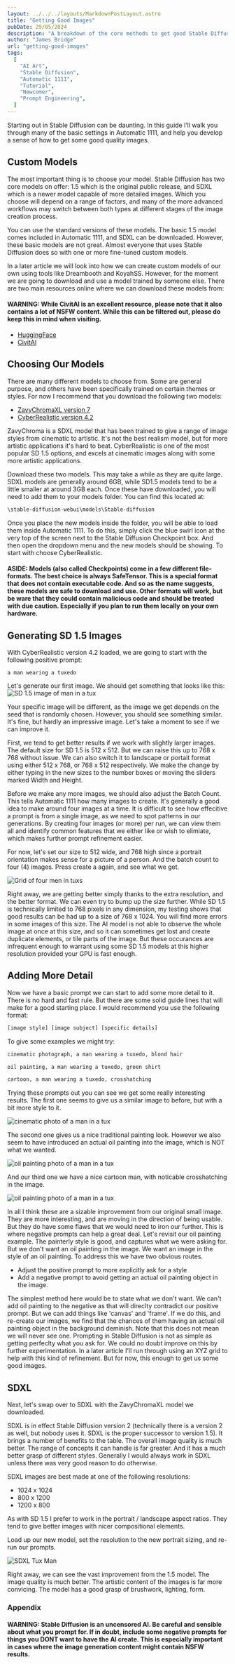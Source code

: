 ```yaml
---
layout: ../../../layouts/MarkdownPostLayout.astro
title: "Getting Good Images"
pubDate: 29/05/2024
description: "A breakdown of the core methods to get good Stable Diffusion results."
author: "James Bridge"
url: "getting-good-images"
tags:
  [
    "AI Art",
    "Stable Diffusion",
    "Automatic 1111",
    "Tutorial",
    "Newcomer",
    "Prompt Engineering",
  ]
---
```


Starting out in Stable Diffusion can be daunting. In this guide I’ll walk you through many of the basic settings in Automatic 1111, and help you develop a sense of how to get some good quality images.

## Custom Models

The most important thing is to choose your model. Stable Diffusion has two core models on offer: 1.5 which is the original public release, and SDXL which is a newer model capable of more detailed images. Which you choose will depend on a range of factors, and many of the more advanced workflows may switch between both types at different stages of the image creation process.

You can use the standard versions of these models. The basic 1.5 model comes included in Automatic 1111, and SDXL can be downloaded. However, these basic models are not great. Almost everyone that uses Stable Diffusion does so with one or more fine-tuned custom models.

In a later article we will look into how we can create custom models of our own using tools like Dreambooth and KoyahSS. However, for the moment we are going to download and use a model trained by someone else. There are two main resources online where we can download these models from:

#### WARNING: While CivitAI is an excellent resource, please note that it also contains a lot of NSFW content. While this can be filtered out, please do keep this in mind when visiting.

- [HuggingFace](https://huggingface.co/)
- [CivitAI](https://civitai.com/)

## Choosing Our Models

There are many different models to choose from. Some are general purpose, and others have been specifically trained on certain themes or styles. For now I recommend that you download the following two models:

- [ZavyChromaXL version 7](https://civitai.com/models/119229?modelVersionId=490254)
- [CyberRealistic version 4.2](https://civitai.com/models/15003/cyberrealistic)

ZavyChroma is a SDXL model that has been trained to give a range of image styles from cinematic to artistic. It's not the best realism model, but for more artistic applications it's hard to beat. CyberRealistic is one of the most popular SD 1.5 options, and excels at cinematic images along with some more artistic applications.

Download these two models. This may take a while as they are quite large. SDXL models are generally around 6GB, while SD1.5 models tend to be a little smaller at around 3GB each. Once these have downloaded, you will need to add them to your models folder. You can find this located at:

```bash
\stable-diffusion-webui\models\Stable-diffusion
```

Once you place the new models inside the folder, you will be able to load them inside Automatic 1111. To do this, simply click the blue swirl icon at the very top of the screen next to the Stable Diffusion Checkpoint box. And then open the dropdown menu and the new models should be showing. To start with choose CyberRealistic.

#### ASIDE: Models (also called Checkpoints) come in a few different file-formats. The best choice is always SafeTensor. This is a special format that does not contain executable code. And so as the name suggests, these models are safe to download and use. Other formats will work, but be ware that they could contain malicious code and should be treated with due caution. Especially if you plan to run them locally on your own hardware.

## Generating SD 1.5 Images

With CyberRealistic version 4.2 loaded, we are going to start with the following positive prompt:

```
a man wearing a tuxedo
```

Let's generate our first image. We should get something that looks like this:
![SD 1.5 image of man in a tux](https://imagedelivery.net/eg6Xqa-jIrYvZBm8oCXnhg/09678fd7-a5d9-4754-ac9a-b88c01053500/512sqare)

Your specific image will be different, as the image we get depends on the seed that is randomly chosen. However, you should see something similar. It's fine, but hardly an impressive image. Let's take a moment to see if we can improve it.

First, we tend to get better results if we work with slightly larger images. The default size for SD 1.5 is 512 x 512. But we can raise this up to 768 x 768 without issue. We can also switch it to landscape or portait format using either 512 x 768, or 768 x 512 respectively. We make the change by either typing in the new sizes to the number boxes or moving the sliders marked Width and Height.

Before we make any more images, we should also adjust the Batch Count. This tells Automatic 1111 how many images to create. It's generally a good idea to make around four images at a time. It is difficult to see how effecitive a prompt is from a single image, as we need to spot patterns in our generations. By creating four images (or more) per run, we can view them all and identify common features that we either like or wish to elimiate, which makes further prompt refinement easier.

For now, let's set our size to 512 wide, and 768 high since a portrait orientation makes sense for a picture of a person. And the batch count to four (4) images. Press create a again, and see what we get.

![Grid of four men in tuxs](https://imagedelivery.net/eg6Xqa-jIrYvZBm8oCXnhg/5b6af2fe-b44b-476a-a84d-d46196194d00/512sqare)

Right away, we are getting better simply thanks to the extra resolution, and the better format. We can even try to bump up the size further. While SD 1.5 is technically limited to 768 pixels in any dimension, my testing shows that good results can be had up to a size of 768 x 1024. You will find more errors in some images of this size. The AI model is not able to observe the whole image at once at this size, and so it can sometimes get lost and create duplicate elements, or tile parts of the image. But these occurances are infrequent enough to warrant using some SD 1.5 models at this higher resolution provided your GPU is fast enough.

## Adding More Detail

Now we have a basic prompt we can start to add some more detail to it. There is no hard and fast rule. But there are some solid guide lines that will make for a good starting place. I would recommend you use the following format:

```bash
[image style] [image subject] [specific details]
```

To give some examples we might try:

```bash
cinematic photograph, a man wearing a tuxedo, blond hair
```

```bash
oil painting, a man wearing a tuxedo, green shirt
```

```bash
cartoon, a man wearing a tuxedo, crosshatching
```

Trying these prompts out you can see we get some really interesting results. The first one seems to give us a similar image to before, but with a bit more style to it.

![cinematic photo of a man in a tux](https://imagedelivery.net/eg6Xqa-jIrYvZBm8oCXnhg/9fec798d-6dcc-45c1-6049-950133416100/768portrait)

The second one gives us a nice traditional painting look. However we also seem to have introduced an actual oil painting into the image, which is NOT what we wanted.

![oil painting photo of a man in a tux](https://imagedelivery.net/eg6Xqa-jIrYvZBm8oCXnhg/9b2819f2-0f5b-4462-3659-edaaa7498d00/768portrait)

And our third one we have a nice cartoon man, with noticable crosshatching in the image.

![oil painting photo of a man in a tux](https://imagedelivery.net/eg6Xqa-jIrYvZBm8oCXnhg/608af31d-0570-4b87-dc5a-4bfd9f21cc00/768portrait)

In all I think these are a sizable improvement from our original small image. They are more interesting, and are moving in the direction of being usable. But they do have some flaws that we would need to iron our further. This is where negative prompts can help a great deal. Let's revisit our oil painting example. The painterly style is good, and captures what we were asking for. But we don't want an oil painting in the image. We want an image in the style of an oil painting. To address this we have two obvious routes.

- Adjust the positive prompt to more explicitly ask for a style
- Add a negative prompt to avoid getting an actual oil painting object in the image.

The simplest method here would be to state what we don't want. We can't add oil painting to the negative as that will direclty contradict our positive prompt. But we can add things like 'canvas' and 'frame'. If we do this, and re-create our images, we find that the chances of them having an actual oil painting object in the background deminish. Note that this does not mean we will never see one. Prompting in Stable Diffusion is not as simple as getting perfeclty what you ask for. We could no doubt improve on this by further experimentation. In a later article I'll run through using an XYZ grid to help with this kind of refinement. But for now, this enough to get us some good images.

## SDXL

Next, let's swap over to SDXL with the ZavyChromaXL model we downloaded.

SDXL is in effect Stable Diffusion version 2 (technically there is a version 2 as well, but nobody uses it. SDXL is the proper successor to version 1.5). It brings a number of benefits to the table. The overall image quality is much better. The range of concepts it can handle is far greater. And it has a much better grasp of different styles. Generally I would always work in SDXL unless there was very good reason to do otherwise.

SDXL images are best made at one of the following resolutions:

- 1024 x 1024
- 800 x 1200
- 1200 x 800

As with SD 1.5 I prefer to work in the portrait / landscape aspect ratios. They tend to give better images with nicer compositional elements.

Load up our new model, set the resolution to the new portrait sizing, and re-run our prompts.

![SDXL Tux Man](https://imagedelivery.net/eg6Xqa-jIrYvZBm8oCXnhg/24d5a35a-7d20-43d5-2195-3abe61f73400/SDTall)

Right away, we can see the vast improvement from the 1.5 model. The image quality is much better. The artistic content of the images is far more convicing. The model has a good grasp of brushwork, lighting, form.

### Appendix

#### WARNING: Stable Diffusion is an uncensored AI. Be careful and sensible about what you prompt for. If in doubt, include some negative prompts for things you DONT want to have the AI create. This is especially important in cases where the image generation content might contain NSFW results.
